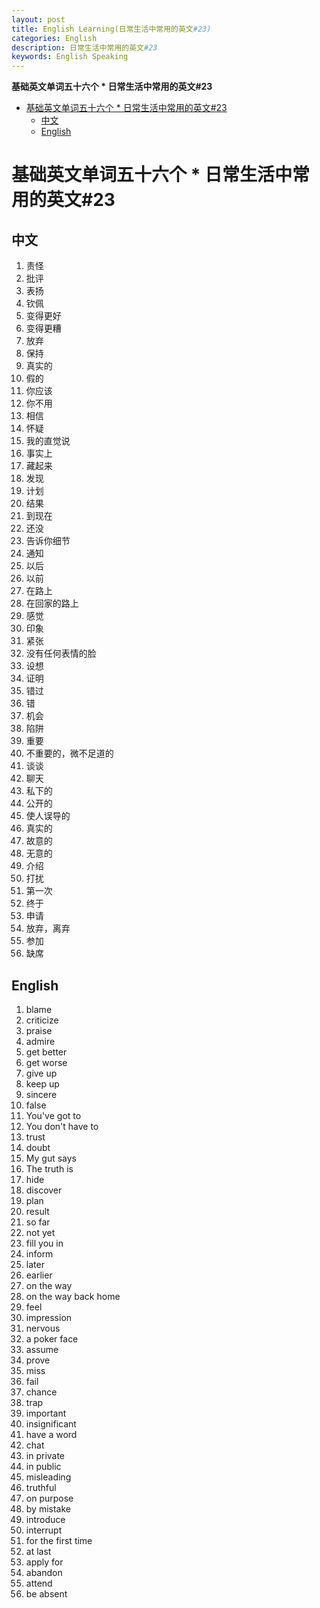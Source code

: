 ```yaml
---
layout: post
title: English Learning(日常生活中常用的英文#23)
categories: English
description: 日常生活中常用的英文#23
keywords: English Speaking
---
```


<!-- START doctoc generated TOC please keep comment here to allow auto update -->
<!-- DON'T EDIT THIS SECTION, INSTEAD RE-RUN doctoc TO UPDATE -->
**基础英文单词五十六个 * 日常生活中常用的英文#23**

- [基础英文单词五十六个 * 日常生活中常用的英文#23](#%E5%9F%BA%E7%A1%80%E8%8B%B1%E6%96%87%E5%8D%95%E8%AF%8D%E4%BA%94%E5%8D%81%E5%85%AD%E4%B8%AA--%E6%97%A5%E5%B8%B8%E7%94%9F%E6%B4%BB%E4%B8%AD%E5%B8%B8%E7%94%A8%E7%9A%84%E8%8B%B1%E6%96%8723)
  - [中文](#%E4%B8%AD%E6%96%87)
  - [English](#english)

<!-- END doctoc generated TOC please keep comment here to allow auto update -->

# 基础英文单词五十六个 * 日常生活中常用的英文#23
## 中文
1. 责怪
2. 批评
3. 表扬
4. 钦佩
5. 变得更好
6. 变得更糟
7. 放弃
8. 保持
9. 真实的
10. 假的
11. 你应该
12. 你不用
13. 相信
14. 怀疑
15. 我的直觉说
16. 事实上
17. 藏起来
18. 发现
19. 计划
20. 结果
21. 到现在
22. 还没
23. 告诉你细节
24. 通知
25. 以后
26. 以前
27. 在路上
28. 在回家的路上
29. 感觉
30. 印象
31. 紧张
32. 没有任何表情的脸
33. 设想
34. 证明
35. 错过
36. 错
37. 机会
38. 陷阱
39. 重要
40. 不重要的，微不足道的
41. 谈谈
42. 聊天
43. 私下的
44. 公开的
45. 使人误导的
46. 真实的
47. 故意的
48. 无意的
49. 介绍
50. 打扰
51. 第一次
52. 终于
53. 申请
54. 放弃，离弃
55. 参加
56. 缺席


## English
1. blame
2. criticize
3. praise
4. admire
5. get better
6. get worse
7. give up
8. keep up
9. sincere
10. false
11. You've got to
12. You don't have to
13. trust
14. doubt
15. My gut says
16. The truth is
17. hide
18. discover
19. plan
20. result
21. so far
22. not yet
23. fill you in
24. inform
25. later
26. earlier
27. on the way
28. on the way back home
29. feel
30. impression
31. nervous
32. a poker face
33. assume
34. prove
35. miss
36. fail
37. chance
38. trap
39. important
40. insignificant
41. have a word
42. chat
43. in private
44. in public
45. misleading
46. truthful
47. on purpose
48. by mistake
49. introduce
50. interrupt
51. for the first time
52. at last
53. apply for
54. abandon
55. attend
56. be absent
